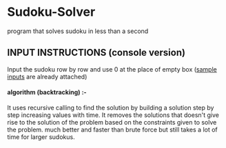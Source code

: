 # Sudoku-Solver
program that solves sudoku in less than a second

## INPUT INSTRUCTIONS (console version)
Input the sudoku row by row and use 0 at the place of empty box ([sample inputs](https://github.com/Arsenic-ATG/Sudoku-Solver/blob/master/sample%20input.sty) are already attached)

#### algorithm (backtracking) :- 
It uses recursive calling to find the solution by building a solution step by step increasing values with time. It removes the solutions that doesn't give rise to the solution of the problem based on the constraints given to solve the problem. much better and faster than brute force but still takes a lot of time for larger sudokus.
